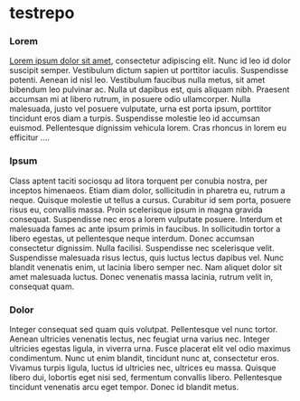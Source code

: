 # testrepo

### Lorem
[Lorem ipsum dolor sit amet](https://www.lipsum.com), consectetur adipiscing elit. Nunc id leo id dolor suscipit semper. Vestibulum dictum sapien ut porttitor iaculis. Suspendisse potenti. Aenean id nisl leo. Vestibulum faucibus nulla metus, sit amet bibendum leo pulvinar ac. Nulla ut dapibus est, quis aliquam nibh. Praesent accumsan mi at libero rutrum, in posuere odio ullamcorper. Nulla malesuada, justo vel posuere vulputate, urna est porta ipsum, porttitor tincidunt eros diam a turpis. Suspendisse molestie leo id accumsan euismod. Pellentesque dignissim vehicula lorem. Cras rhoncus in lorem eu efficitur ....

### Ipsum
Class aptent taciti sociosqu ad litora torquent per conubia nostra, per inceptos himenaeos. Etiam diam dolor, sollicitudin in pharetra eu, rutrum a neque. Quisque molestie ut tellus a cursus. Curabitur id sem porta, posuere risus eu, convallis massa. Proin scelerisque ipsum in magna gravida consequat. Suspendisse nec eros a lorem vulputate posuere. Interdum et malesuada fames ac ante ipsum primis in faucibus. In sollicitudin tortor a libero egestas, ut pellentesque neque interdum. Donec accumsan consectetur dignissim. Nulla facilisi. Suspendisse nec scelerisque velit. Suspendisse malesuada risus lectus, quis luctus lectus dapibus vel. Nunc blandit venenatis enim, ut lacinia libero semper nec. Nam aliquet dolor sit amet malesuada luctus. Donec venenatis massa lacinia, rutrum velit in, consequat quam.

### Dolor
Integer consequat sed quam quis volutpat. Pellentesque vel nunc tortor. Aenean ultricies venenatis lectus, nec feugiat urna varius nec. Integer ultricies egestas ligula, in viverra urna. Fusce placerat elit vel odio maximus condimentum. Nunc ut enim blandit, tincidunt nunc at, consectetur eros. Vivamus turpis ligula, luctus id ultricies nec, ultrices eu massa. Quisque libero dui, lobortis eget nisi sed, fermentum convallis libero. Pellentesque tincidunt venenatis arcu eget tempor. Donec id blandit metus.
